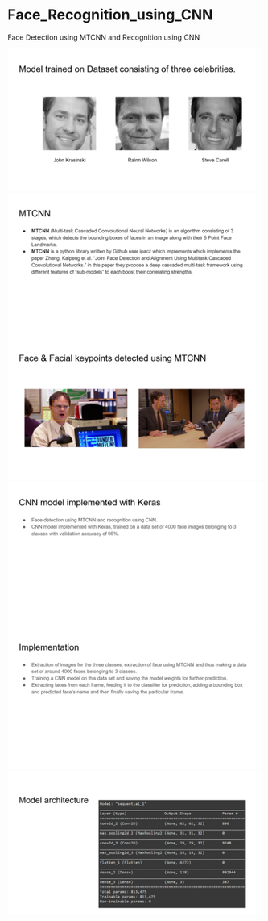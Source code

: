 # Face_Recognition_using_CNN
 Face Detection using MTCNN and Recognition using CNN
 
 <img src="https://github.com/Nehanshu24/Face_Recognition_using_CNN/blob/main/slides/Screenshot%20(715).png" >

 <img src="https://github.com/Nehanshu24/Face_Recognition_using_CNN/blob/main/slides/Screenshot%20(716).png" >

 <img src="https://github.com/Nehanshu24/Face_Recognition_using_CNN/blob/main/slides/Screenshot%20(717).png" >

 <img src="https://github.com/Nehanshu24/Face_Recognition_using_CNN/blob/main/slides/Screenshot%20(718).png" >

 <img src="https://github.com/Nehanshu24/Face_Recognition_using_CNN/blob/main/slides/Screenshot%20(719).png" >
 
 <img src="https://github.com/Nehanshu24/Face_Recognition_using_CNN/blob/main/slides/Screenshot%20(720).png" >
